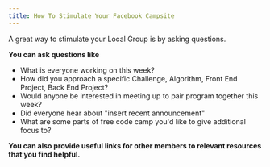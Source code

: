 ```yaml
---
title: How To Stimulate Your Facebook Campsite
---
```

A great way to stimulate your Local Group is by asking questions.

**You can ask questions like**

*   What is everyone working on this week?
*   How did you approach a specific Challenge, Algorithm, Front End Project, Back End Project?
*   Would anyone be interested in meeting up to pair program together this week?
*   Did everyone hear about "insert recent announcement"
*   What are some parts of free code camp you'd like to give additional focus to?

**You can also provide useful links for other members to relevant resources that you find helpful.**